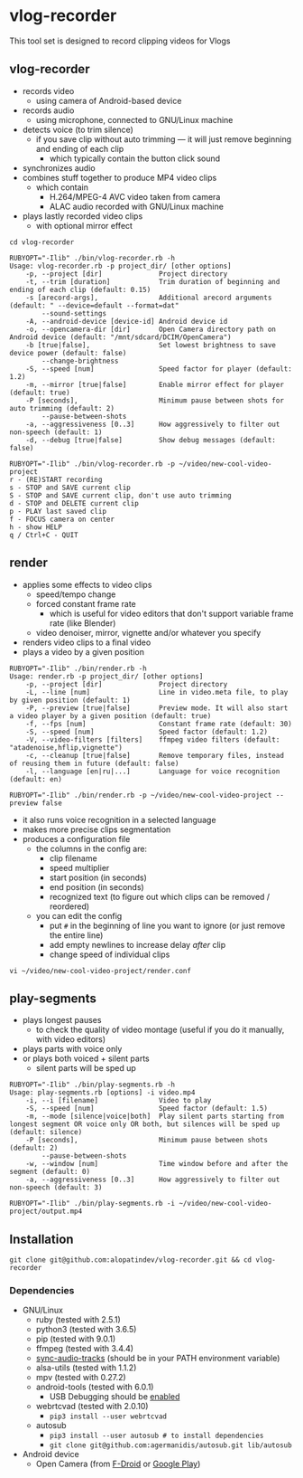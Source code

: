 # vlog-recorder
This tool set is designed to record clipping videos for Vlogs

## vlog-recorder
- records video
    - using camera of Android-based device
- records audio
    - using microphone, connected to GNU/Linux machine
- detects voice (to trim silence)
    - if you save clip without auto trimming — it will just remove beginning and ending of each clip
        - which typically contain the button click sound
- synchronizes audio
- combines stuff together to produce MP4 video clips
    - which contain
        - H.264/MPEG-4 AVC video taken from camera
        - ALAC audio recorded with GNU/Linux machine
- plays lastly recorded video clips
    - with optional mirror effect

```
cd vlog-recorder

RUBYOPT="-Ilib" ./bin/vlog-recorder.rb -h
Usage: vlog-recorder.rb -p project_dir/ [other options]
    -p, --project [dir]              Project directory
    -t, --trim [duration]            Trim duration of beginning and ending of each clip (default: 0.15)
    -s [arecord-args],               Additional arecord arguments (default: " --device=default --format=dat"
        --sound-settings
    -A, --android-device [device-id] Android device id
    -o, --opencamera-dir [dir]       Open Camera directory path on Android device (default: "/mnt/sdcard/DCIM/OpenCamera")
    -b [true|false],                 Set lowest brightness to save device power (default: false)
        --change-brightness
    -S, --speed [num]                Speed factor for player (default: 1.2)
    -m, --mirror [true|false]        Enable mirror effect for player (default: true)
    -P [seconds],                    Minimum pause between shots for auto trimming (default: 2)
        --pause-between-shots
    -a, --aggressiveness [0..3]      How aggressively to filter out non-speech (default: 1)
    -d, --debug [true|false]         Show debug messages (default: false)

RUBYOPT="-Ilib" ./bin/vlog-recorder.rb -p ~/video/new-cool-video-project
r - (RE)START recording
s - STOP and SAVE current clip
S - STOP and SAVE current clip, don't use auto trimming
d - STOP and DELETE current clip
p - PLAY last saved clip
f - FOCUS camera on center
h - show HELP
q / Ctrl+C - QUIT
```

## render
- applies some effects to video clips
    - speed/tempo change
    - forced constant frame rate
        - which is useful for video editors that don't support variable frame rate (like Blender)
    - video denoiser, mirror, vignette and/or whatever you specify
- renders video clips to a final video
- plays a video by a given position

```
RUBYOPT="-Ilib" ./bin/render.rb -h
Usage: render.rb -p project_dir/ [other options]
    -p, --project [dir]              Project directory
    -L, --line [num]                 Line in video.meta file, to play by given position (default: 1)
    -P, --preview [true|false]       Preview mode. It will also start a video player by a given position (default: true)
    -f, --fps [num]                  Constant frame rate (default: 30)
    -S, --speed [num]                Speed factor (default: 1.2)
    -V, --video-filters [filters]    ffmpeg video filters (default: "atadenoise,hflip,vignette")
    -c, --cleanup [true|false]       Remove temporary files, instead of reusing them in future (default: false)
    -l, --language [en|ru|...]       Language for voice recognition (default: en)

RUBYOPT="-Ilib" ./bin/render.rb -p ~/video/new-cool-video-project --preview false
```

- it also runs voice recognition in a selected language
- makes more precise clips segmentation
- produces a configuration file
    - the columns in the config are:
        - clip filename
        - speed multiplier
        - start position (in seconds)
        - end position (in seconds)
        - recognized text (to figure out which clips can be removed / reordered)
    - you can edit the config
        - put `#` in the beginning of line you want to ignore (or just remove the entire line)
        - add empty newlines to increase delay *after* clip
        - change speed of individual clips

```
vi ~/video/new-cool-video-project/render.conf
```

## play-segments
- plays longest pauses
    - to check the quality of video montage (useful if you do it manually, with video editors)
- plays parts with voice only
- or plays both voiced + silent parts
    - silent parts will be sped up

```
RUBYOPT="-Ilib" ./bin/play-segments.rb -h
Usage: play-segments.rb [options] -i video.mp4
    -i, --i [filename]               Video to play
    -S, --speed [num]                Speed factor (default: 1.5)
    -m, --mode [silence|voice|both]  Play silent parts starting from longest segment OR voice only OR both, but silences will be sped up (default: silence)
    -P [seconds],                    Minimum pause between shots (default: 2)
        --pause-between-shots
    -w, --window [num]               Time window before and after the segment (default: 0)
    -a, --aggressiveness [0..3]      How aggressively to filter out non-speech (default: 3)

RUBYOPT="-Ilib" ./bin/play-segments.rb -i ~/video/new-cool-video-project/output.mp4
```

## Installation
`git clone git@github.com:alopatindev/vlog-recorder.git && cd vlog-recorder`

### Dependencies
- GNU/Linux
    - ruby (tested with 2.5.1)
    - python3 (tested with 3.6.5)
    - pip (tested with 9.0.1)
    - ffmpeg (tested with 3.4.4)
    - [sync-audio-tracks](https://github.com/alopatindev/sync-audio-tracks) (should be in your PATH environment variable)
    - alsa-utils (tested with 1.1.2)
    - mpv (tested with 0.27.2)
    - android-tools (tested with 6.0.1)
        - USB Debugging should be [enabled](https://github.com/alopatindev/qdevicemonitor/blob/master/TROUBLESHOOTING.md#android-devices-are-not-recognized)
    - webrtcvad (tested with 2.0.10)
        - `pip3 install --user webrtcvad`
    - autosub
        - `pip3 install --user autosub # to install dependencies`
        - `git clone git@github.com:agermanidis/autosub.git lib/autosub`
- Android device
    - Open Camera (from [F-Droid](https://f-droid.org/en/packages/net.sourceforge.opencamera/) or [Google Play](https://play.google.com/store/apps/details?id=net.sourceforge.opencamera))
